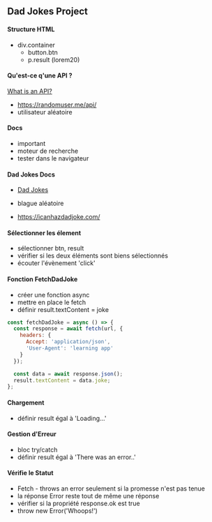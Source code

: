 ## Dad Jokes Project

#### Structure HTML

- div.container
  - button.btn
  - p.result (lorem20)

#### Qu'est-ce q'une API ?

[What is an API?](https://www.freecodecamp.org/news/what-is-an-api-in-english-please-b880a3214a82/)

- https://randomuser.me/api/
- utilisateur aléatoire

#### Docs

- important
- moteur de recherche
- tester dans le navigateur

#### Dad Jokes Docs

- [Dad Jokes](https://icanhazdadjoke.com/api)

- blague aléatoire
- https://icanhazdadjoke.com/

#### Sélectionner les élement

- sélectionner btn, result
- vérifier si les deux éléments sont biens sélectionnés
- écouter l'évènement 'click'

#### Fonction FetchDadJoke

- créer une fonction async
- mettre en place le fetch
- définir result.textContent = joke

```js
const fetchDadJoke = async () => {
  const response = await fetch(url, {
    headers: {
      Accept: 'application/json',
      'User-Agent': 'learning app'
    }
  });

  const data = await response.json();
  result.textContent = data.joke;
};
```

#### Chargement

- définir result égal à 'Loading...'

#### Gestion d'Erreur

- bloc try/catch
- définir result égal à 'There was an error..'

#### Vérifie le Statut

- Fetch - throws an error seulement si la promesse n'est pas tenue
- la réponse Error reste tout de même une réponse
- vérifier si la propriété response.ok est true
- throw new Error('Whoops!')
